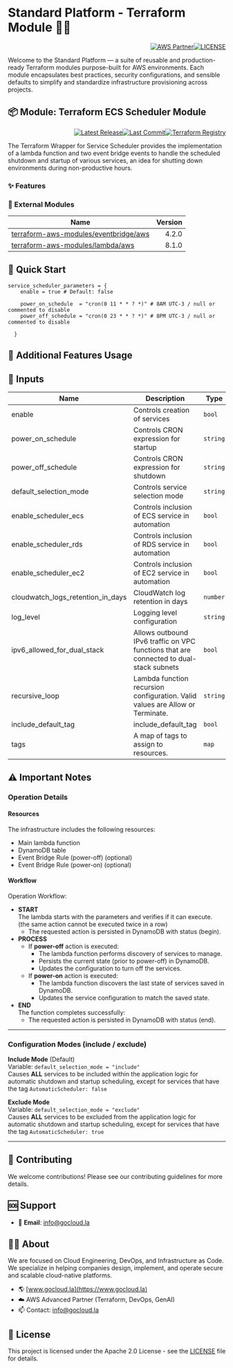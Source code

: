 # Standard Platform - Terraform Module 🚀🚀
<p align="right"><a href="https://partners.amazonaws.com/partners/0018a00001hHve4AAC/GoCloud"><img src="https://img.shields.io/badge/AWS%20Partner-Advanced-orange?style=for-the-badge&logo=amazonaws&logoColor=white" alt="AWS Partner"/></a><a href="LICENSE"><img src="https://img.shields.io/badge/License-Apache%202.0-green?style=for-the-badge&logo=apache&logoColor=white" alt="LICENSE"/></a></p>

Welcome to the Standard Platform — a suite of reusable and production-ready Terraform modules purpose-built for AWS environments.
Each module encapsulates best practices, security configurations, and sensible defaults to simplify and standardize infrastructure provisioning across projects.

## 📦 Module: Terraform ECS Scheduler Module
<p align="right"><a href="https://github.com/gocloudLa/terraform-aws-wrapper-service-scheduler/releases/latest"><img src="https://img.shields.io/github/v/release/gocloudLa/terraform-aws-wrapper-service-scheduler.svg?style=for-the-badge" alt="Latest Release"/></a><a href=""><img src="https://img.shields.io/github/last-commit/gocloudLa/terraform-aws-wrapper-service-scheduler.svg?style=for-the-badge" alt="Last Commit"/></a><a href="https://registry.terraform.io/modules/gocloudLa/wrapper-service-scheduler/aws"><img src="https://img.shields.io/badge/Terraform-Registry-7B42BC?style=for-the-badge&logo=terraform&logoColor=white" alt="Terraform Registry"/></a></p>
The Terraform Wrapper for Service Scheduler provides the implementation of a lambda function and two event bridge events to handle the scheduled shutdown and startup of various services, an idea for shutting down environments during non-productive hours.

### ✨ Features



### 🔗 External Modules
| Name | Version |
|------|------:|
| <a href="https://github.com/terraform-aws-modules/terraform-aws-eventbridge" target="_blank">terraform-aws-modules/eventbridge/aws</a> | 4.2.0 |
| <a href="https://github.com/terraform-aws-modules/terraform-aws-lambda" target="_blank">terraform-aws-modules/lambda/aws</a> | 8.1.0 |



## 🚀 Quick Start
```hcl
service_scheduler_parameters = {
    enable = true # Default: false

    power_on_schedule  = "cron(0 11 * * ? *)" # 8AM UTC-3 / null or commented to disable
    power_off_schedule = "cron(0 23 * * ? *)" # 8PM UTC-3 / null or commented to disable

  }
```


## 🔧 Additional Features Usage



## 📑 Inputs
| Name                              | Description                                                                            | Type     | Default     | Required |
| --------------------------------- | -------------------------------------------------------------------------------------- | -------- | ----------- | -------- |
| enable                            | Controls creation of services                                                          | `bool`   | `"true"`    | no       |
| power_on_schedule                 | Controls CRON expression for startup                                                   | `string` | `null`      | no       |
| power_off_schedule                | Controls CRON expression for shutdown                                                  | `string` | `null`      | no       |
| default_selection_mode            | Controls service selection mode                                                        | `string` | `"include"` | no       |
| enable_scheduler_ecs              | Controls inclusion of ECS service in automation                                        | `bool`   | `true`      | no       |
| enable_scheduler_rds              | Controls inclusion of RDS service in automation                                        | `bool`   | `true`      | no       |
| enable_scheduler_ec2              | Controls inclusion of EC2 service in automation                                        | `bool`   | `true`      | no       |
| cloudwatch_logs_retention_in_days | CloudWatch log retention in days                                                       | `number` | `14`        | no       |
| log_level                         | Logging level configuration                                                            | `string` | `"INFO"`    | no       |
| ipv6_allowed_for_dual_stack       | Allows outbound IPv6 traffic on VPC functions that are connected to dual-stack subnets | `bool`   | `null`      | no       |
| recursive_loop                    | Lambda function recursion configuration. Valid values are Allow or Terminate.          | `string` | `null`      | no       |
| include_default_tag               | include_default_tag                                                                    | `bool`   | `true`      | no       |
| tags                              | A map of tags to assign to resources.                                                  | `map`    | `{}`        | no       |







## ⚠️ Important Notes
### Operation Details
#### Resources
The infrastructure includes the following resources:
* Main lambda function
* DynamoDB table
* Event Bridge Rule (power-off) (optional)
* Event Bridge Rule (power-on) (optional)

#### Workflow
Operation Workflow:
* **START**<br/>
The lambda starts with the parameters and verifies if it can execute.<br/>
(the same action cannot be executed twice in a row)
  * The requested action is persisted in DynamoDB with status (begin).
* **PROCESS**
  * If **power-off** action is executed:
    * The lambda function performs discovery of services to manage.
    * Persists the current state (prior to power-off) in DynamoDB.
    * Updates the configuration to turn off the services.
  * If **power-on** action is executed:
    * The lambda function discovers the last state of services saved in DynamoDB.
    * Updates the service configuration to match the saved state.
* **END**<br/>
The function completes successfully:
  * The requested action is persisted in DynamoDB with status (end).

---

### Configuration Modes (include / exclude)
**Include Mode** (Default)<br/>
Variable: `default_selection_mode = "include"`<br/>
Causes **ALL** services to be included within the application logic for automatic shutdown and startup scheduling, except for services that have the tag `AutomaticScheduler: false`<br/>

**Exclude Mode**<br/>
Variable: `default_selection_mode = "exclude"`<br/>
Causes **ALL** services to be excluded from the application logic for automatic shutdown and startup scheduling, except for services that have the tag `AutomaticScheduler: true`<br/>



---

## 🤝 Contributing
We welcome contributions! Please see our contributing guidelines for more details.

## 🆘 Support
- 📧 **Email**: info@gocloud.la

## 🧑‍💻 About
We are focused on Cloud Engineering, DevOps, and Infrastructure as Code.
We specialize in helping companies design, implement, and operate secure and scalable cloud-native platforms.
- 🌎 [www.gocloud.la](https://www.gocloud.la)
- ☁️ AWS Advanced Partner (Terraform, DevOps, GenAI)
- 📫 Contact: info@gocloud.la

## 📄 License
This project is licensed under the Apache 2.0 License - see the [LICENSE](LICENSE) file for details. 